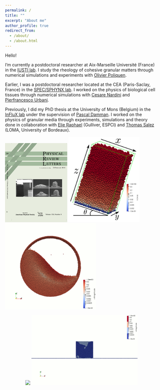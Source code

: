 ```yaml
---
permalink: /
title: ""
excerpt: "About me"
author_profile: true
redirect_from: 
  - /about/
  - /about.html
---
```


Hello!

I’m currently a postdoctoral researcher at Aix-Marseille Université (France) in the [IUSTI lab](https://iusti.cnrs.fr/). I study the rheology of cohesive granular matters through numerical simulations and experiments with [Olivier Poliquen](https://scholar.google.com/citations?user=kQizjZIAAAAJ&hl=fr&oi=ao).

Earlier, I was a postdoctoral researcher located at the CEA (Paris-Saclay, France) in the [SPEC/SPHYNX lab](https://iramis.cea.fr/spec/SPHYNX/). I worked on the physics of biological cell tissues through numerical simulations with [Cesare Nardini](https://scholar.google.com/citations?user=F5AitakAAAAJ&hl=fr&oi=ao) and [Pierfrancesco Urbani](https://scholar.google.com/citations?hl=fr&user=tV7pohwAAAAJ&view_op=list_works&sortby=pubdate).

<!--<center><img src="/images/TwoTissues.png" width="350px" /><center> -->

Previously, I did my PhD thesis at the University of Mons (Belgium) in the [InFluX lab](https://influxpascal.github.io) under the supervision of [Pascal Damman](https://scholar.google.com/citations?user=nUU2u2kAAAAJ&hl=fr&oi=ao). I worked on the physics of granular media through experiments, simulations and theory done in collaboration with [Elie Raphael](https://scholar.google.com/citations?hl=fr&user=Zl4OXt0AAAAJ) (Gulliver, ESPCI) and [Thomas Salez](https://scholar.google.com/citations?user=BeT9ZPAAAAAJ&hl=fr) (LOMA, University of Bordeaux).


<!--![S-Shape flow](/images/SShape.gif =250x)-->

<img src="/images/GranularChainPRLCover.png" width="205px" /> <img src="/images/DEM.png" width="235px" /> <img src="/images/SShape.gif" width="300px" />

<center><img src="/images/ShakenHeapGamma1Freq20.gif" width="350px" /> <img src="/images/CollapseR50H100.gif" width="350px" /><center>

  

<!--!<img src="/images/GranularChainPRLCover.png" height="20px" /> <img src="/images/DEM.png" height="20px" /> <img src="/images/SShape.gif" height="20px" />-->


<!--!<img src="/images/GranularChainPRLCover.png" height="20px" width="200px" /> <img src="/images/DEM.png" height="20px" width="200px" /> <img src="/images/SShape.gif" height="20px" width="200px" />-->



<!-- Comment a line -->

<!--
**Bold a line** -->
<!--
*Italic style* -->
<!--
# Size up -->
<!--
###### up to 6 -->
<!--
![Image of Yaktocat](https://octodex.github.com/images/yaktocat.png) -->

